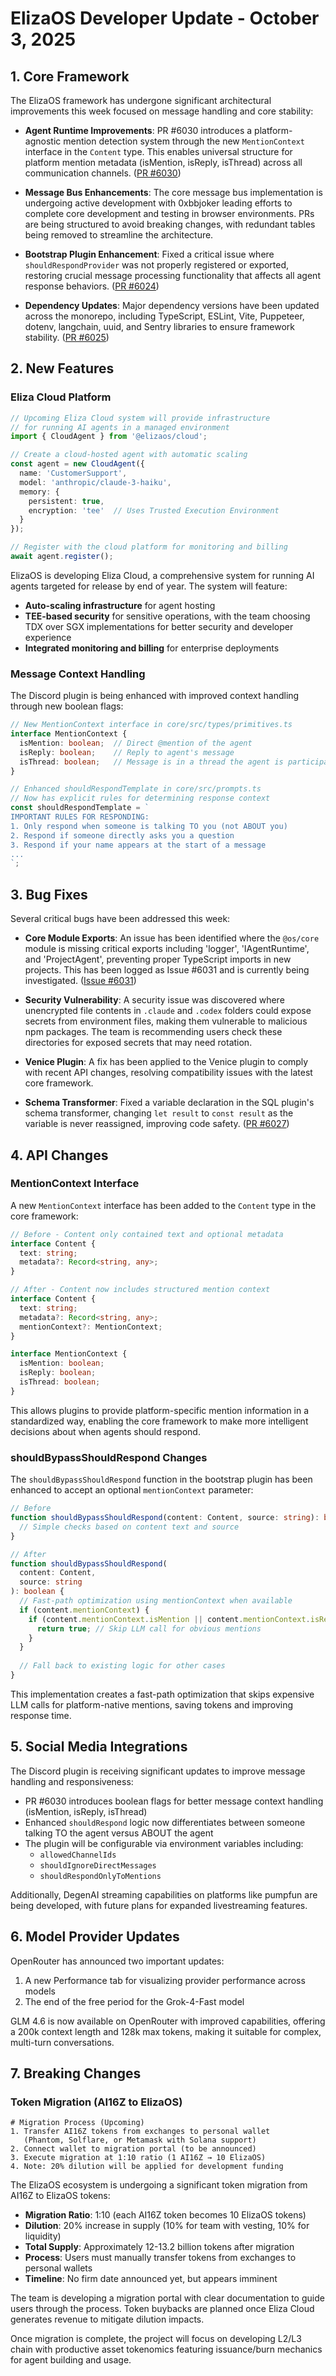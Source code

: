 # ElizaOS Developer Update - October 3, 2025

## 1. Core Framework

The ElizaOS framework has undergone significant architectural improvements this week focused on message handling and core stability:

- **Agent Runtime Improvements**: PR #6030 introduces a platform-agnostic mention detection system through the new `MentionContext` interface in the `Content` type. This enables universal structure for platform mention metadata (isMention, isReply, isThread) across all communication channels. ([PR #6030](https://github.com/elizaOS/eliza/pull/6030))

- **Message Bus Enhancements**: The core message bus implementation is undergoing active development with 0xbbjoker leading efforts to complete core development and testing in browser environments. PRs are being structured to avoid breaking changes, with redundant tables being removed to streamline the architecture.

- **Bootstrap Plugin Enhancement**: Fixed a critical issue where `shouldRespondProvider` was not properly registered or exported, restoring crucial message processing functionality that affects all agent response behaviors. ([PR #6024](https://github.com/elizaOS/eliza/pull/6024))

- **Dependency Updates**: Major dependency versions have been updated across the monorepo, including TypeScript, ESLint, Vite, Puppeteer, dotenv, langchain, uuid, and Sentry libraries to ensure framework stability. ([PR #6025](https://github.com/elizaOS/eliza/pull/6025))

## 2. New Features

### Eliza Cloud Platform

```typescript
// Upcoming Eliza Cloud system will provide infrastructure 
// for running AI agents in a managed environment
import { CloudAgent } from '@elizaos/cloud';

// Create a cloud-hosted agent with automatic scaling
const agent = new CloudAgent({
  name: 'CustomerSupport',
  model: 'anthropic/claude-3-haiku',
  memory: {
    persistent: true,
    encryption: 'tee'  // Uses Trusted Execution Environment
  }
});

// Register with the cloud platform for monitoring and billing
await agent.register();
```

ElizaOS is developing Eliza Cloud, a comprehensive system for running AI agents targeted for release by end of year. The system will feature:

- **Auto-scaling infrastructure** for agent hosting
- **TEE-based security** for sensitive operations, with the team choosing TDX over SGX implementations for better security and developer experience
- **Integrated monitoring and billing** for enterprise deployments

### Message Context Handling

The Discord plugin is being enhanced with improved context handling through new boolean flags:

```typescript
// New MentionContext interface in core/src/types/primitives.ts
interface MentionContext {
  isMention: boolean;  // Direct @mention of the agent
  isReply: boolean;    // Reply to agent's message
  isThread: boolean;   // Message is in a thread the agent is participating in
}

// Enhanced shouldRespondTemplate in core/src/prompts.ts
// Now has explicit rules for determining response context
const shouldRespondTemplate = `
IMPORTANT RULES FOR RESPONDING:
1. Only respond when someone is talking TO you (not ABOUT you)
2. Respond if someone directly asks you a question
3. Respond if your name appears at the start of a message
...
`;
```

## 3. Bug Fixes

Several critical bugs have been addressed this week:

- **Core Module Exports**: An issue has been identified where the `@os/core` module is missing critical exports including 'logger', 'IAgentRuntime', and 'ProjectAgent', preventing proper TypeScript imports in new projects. This has been logged as Issue #6031 and is currently being investigated. ([Issue #6031](https://github.com/elizaOS/eliza/issues/6031))

- **Security Vulnerability**: A security issue was discovered where unencrypted file contents in `.claude` and `.codex` folders could expose secrets from environment files, making them vulnerable to malicious npm packages. The team is recommending users check these directories for exposed secrets that may need rotation.

- **Venice Plugin**: A fix has been applied to the Venice plugin to comply with recent API changes, resolving compatibility issues with the latest core framework.

- **Schema Transformer**: Fixed a variable declaration in the SQL plugin's schema transformer, changing `let result` to `const result` as the variable is never reassigned, improving code safety. ([PR #6027](https://github.com/elizaOS/eliza/pull/6027))

## 4. API Changes

### MentionContext Interface

A new `MentionContext` interface has been added to the `Content` type in the core framework:

```typescript
// Before - Content only contained text and optional metadata
interface Content {
  text: string;
  metadata?: Record<string, any>;
}

// After - Content now includes structured mention context
interface Content {
  text: string;
  metadata?: Record<string, any>;
  mentionContext?: MentionContext;
}

interface MentionContext {
  isMention: boolean;
  isReply: boolean;
  isThread: boolean;
}
```

This allows plugins to provide platform-specific mention information in a standardized way, enabling the core framework to make more intelligent decisions about when agents should respond.

### shouldBypassShouldRespond Changes

The `shouldBypassShouldRespond` function in the bootstrap plugin has been enhanced to accept an optional `mentionContext` parameter:

```typescript
// Before
function shouldBypassShouldRespond(content: Content, source: string): boolean {
  // Simple checks based on content text and source
}

// After
function shouldBypassShouldRespond(
  content: Content, 
  source: string
): boolean {
  // Fast-path optimization using mentionContext when available
  if (content.mentionContext) {
    if (content.mentionContext.isMention || content.mentionContext.isReply) {
      return true; // Skip LLM call for obvious mentions
    }
  }
  
  // Fall back to existing logic for other cases
}
```

This implementation creates a fast-path optimization that skips expensive LLM calls for platform-native mentions, saving tokens and improving response time.

## 5. Social Media Integrations

The Discord plugin is receiving significant updates to improve message handling and responsiveness:

- PR #6030 introduces boolean flags for better message context handling (isMention, isReply, isThread)
- Enhanced `shouldRespond` logic now differentiates between someone talking TO the agent versus ABOUT the agent
- The plugin will be configurable via environment variables including:
  - `allowedChannelIds`
  - `shouldIgnoreDirectMessages`
  - `shouldRespondOnlyToMentions`

Additionally, DegenAI streaming capabilities on platforms like pumpfun are being developed, with future plans for expanded livestreaming features.

## 6. Model Provider Updates

OpenRouter has announced two important updates:

1. A new Performance tab for visualizing provider performance across models
2. The end of the free period for the Grok-4-Fast model

GLM 4.6 is now available on OpenRouter with improved capabilities, offering a 200k context length and 128k max tokens, making it suitable for complex, multi-turn conversations.

## 7. Breaking Changes

### Token Migration (AI16Z to ElizaOS)

```
# Migration Process (Upcoming)
1. Transfer AI16Z tokens from exchanges to personal wallet
   (Phantom, Solflare, or Metamask with Solana support)
2. Connect wallet to migration portal (to be announced)
3. Execute migration at 1:10 ratio (1 AI16Z → 10 ElizaOS)
4. Note: 20% dilution will be applied for development funding
```

The ElizaOS ecosystem is undergoing a significant token migration from AI16Z to ElizaOS tokens:

- **Migration Ratio**: 1:10 (each AI16Z token becomes 10 ElizaOS tokens)
- **Dilution**: 20% increase in supply (10% for team with vesting, 10% for liquidity)
- **Total Supply**: Approximately 12-13.2 billion tokens after migration
- **Process**: Users must manually transfer tokens from exchanges to personal wallets
- **Timeline**: No firm date announced yet, but appears imminent

The team is developing a migration portal with clear documentation to guide users through the process. Token buybacks are planned once Eliza Cloud generates revenue to mitigate dilution impacts.

Once migration is complete, the project will focus on developing L2/L3 chain with productive asset tokenomics featuring issuance/burn mechanics for agent building and usage.